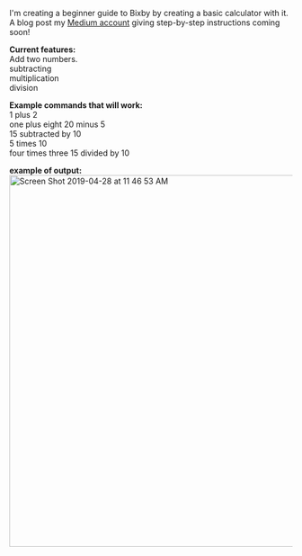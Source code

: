 I'm creating a beginner guide to Bixby by creating a basic calculator with it. A blog post my [Medium account](https://medium.com/@jamierobertdawson) giving step-by-step instructions coming soon!

**Current features:</br>**
Add two numbers.</br>
subtracting <br>
multiplication </br>
division </br>

**Example commands that will work:**</br>
1 plus 2</br>
one plus eight
20 minus 5  </br>
15 subtracted by 10</br>
5 times 10</br>
four times three
15 divided by 10</br>

**example of output:</br>**
<img width="661" alt="Screen Shot 2019-04-28 at 11 46 53 AM" src="https://user-images.githubusercontent.com/16840579/56868744-6537f180-69ab-11e9-9adc-e7c67ef6ba3b.png">

